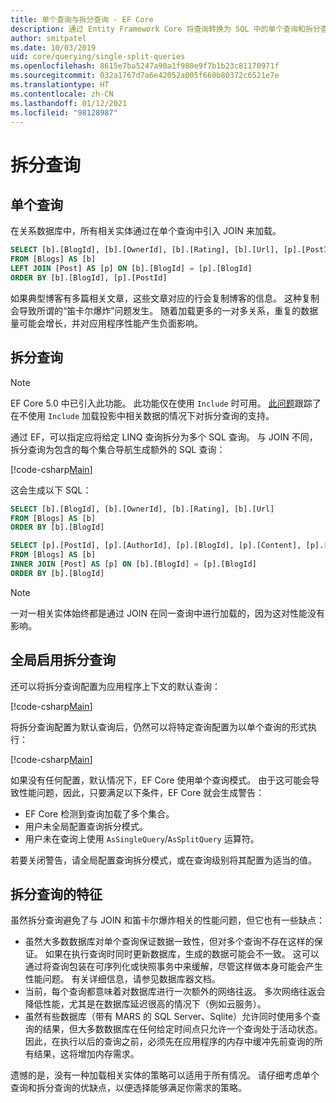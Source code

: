 ```yaml
---
title: 单个查询与拆分查询 - EF Core
description: 通过 Entity Framework Core 将查询转换为 SQL 中的单个查询和拆分查询
author: smitpatel
ms.date: 10/03/2019
uid: core/querying/single-split-queries
ms.openlocfilehash: 8615e7ba5247a90a1f980e9f7b1b23c81170971f
ms.sourcegitcommit: 032a1767d7a6e42052a005f660b80372c6521e7e
ms.translationtype: HT
ms.contentlocale: zh-CN
ms.lasthandoff: 01/12/2021
ms.locfileid: "98128987"
---
```

# <a name="split-queries"></a>拆分查询

## <a name="single-queries"></a>单个查询

在关系数据库中，所有相关实体通过在单个查询中引入 JOIN 来加载。

```sql
SELECT [b].[BlogId], [b].[OwnerId], [b].[Rating], [b].[Url], [p].[PostId], [p].[AuthorId], [p].[BlogId], [p].[Content], [p].[Rating], [p].[Title]
FROM [Blogs] AS [b]
LEFT JOIN [Post] AS [p] ON [b].[BlogId] = [p].[BlogId]
ORDER BY [b].[BlogId], [p].[PostId]
```

如果典型博客有多篇相关文章，这些文章对应的行会复制博客的信息。 这种复制会导致所谓的“笛卡尔爆炸”问题发生。 随着加载更多的一对多关系，重复的数据量可能会增长，并对应用程序性能产生负面影响。

## <a name="split-queries"></a>拆分查询

> [!NOTE]
> EF Core 5.0 中已引入此功能。 此功能仅在使用 `Include` 时可用。 [此问题](https://github.com/dotnet/efcore/issues/21234)跟踪了在不使用 `Include` 加载投影中相关数据的情况下对拆分查询的支持。

通过 EF，可以指定应将给定 LINQ 查询拆分为多个 SQL 查询。 与 JOIN 不同，拆分查询为包含的每个集合导航生成额外的 SQL 查询：

[!code-csharp[Main](../../../samples/core/Querying/RelatedData/Program.cs?name=AsSplitQuery&highlight=5)]

这会生成以下 SQL：

```sql
SELECT [b].[BlogId], [b].[OwnerId], [b].[Rating], [b].[Url]
FROM [Blogs] AS [b]
ORDER BY [b].[BlogId]

SELECT [p].[PostId], [p].[AuthorId], [p].[BlogId], [p].[Content], [p].[Rating], [p].[Title], [b].[BlogId]
FROM [Blogs] AS [b]
INNER JOIN [Post] AS [p] ON [b].[BlogId] = [p].[BlogId]
ORDER BY [b].[BlogId]
```

> [!NOTE]
> 一对一相关实体始终都是通过 JOIN 在同一查询中进行加载的，因为这对性能没有影响。

## <a name="enabling-split-queries-globally"></a>全局启用拆分查询

还可以将拆分查询配置为应用程序上下文的默认查询：

[!code-csharp[Main](../../../samples/core/Querying/RelatedData/SplitQueriesBloggingContext.cs?name=QuerySplittingBehaviorSplitQuery&highlight=6)]

将拆分查询配置为默认查询后，仍然可以将特定查询配置为以单个查询的形式执行：

[!code-csharp[Main](../../../samples/core/Querying/RelatedData/Program.cs?name=AsSingleQuery&highlight=5)]

如果没有任何配置，默认情况下，EF Core 使用单个查询模式。 由于这可能会导致性能问题，因此，只要满足以下条件，EF Core 就会生成警告：

- EF Core 检测到查询加载了多个集合。
- 用户未全局配置查询拆分模式。
- 用户未在查询上使用 `AsSingleQuery`/`AsSplitQuery` 运算符。

若要关闭警告，请全局配置查询拆分模式，或在查询级别将其配置为适当的值。

## <a name="characteristics-of-split-queries"></a>拆分查询的特征

虽然拆分查询避免了与 JOIN 和笛卡尔爆炸相关的性能问题，但它也有一些缺点：

- 虽然大多数数据库对单个查询保证数据一致性，但对多个查询不存在这样的保证。 如果在执行查询时同时更新数据库，生成的数据可能会不一致。 这可以通过将查询包装在可序列化或快照事务中来缓解，尽管这样做本身可能会产生性能问题。 有关详细信息，请参见数据库器文档。
- 当前，每个查询都意味着对数据库进行一次额外的网络往返。 多次网络往返会降低性能，尤其是在数据库延迟很高的情况下（例如云服务）。
- 虽然有些数据库（带有 MARS 的 SQL Server、Sqlite）允许同时使用多个查询的结果，但大多数数据库在任何给定时间点只允许一个查询处于活动状态。 因此，在执行以后的查询之前，必须先在应用程序的内存中缓冲先前查询的所有结果，这将增加内存需求。

遗憾的是，没有一种加载相关实体的策略可以适用于所有情况。 请仔细考虑单个查询和拆分查询的优缺点，以便选择能够满足你需求的策略。
